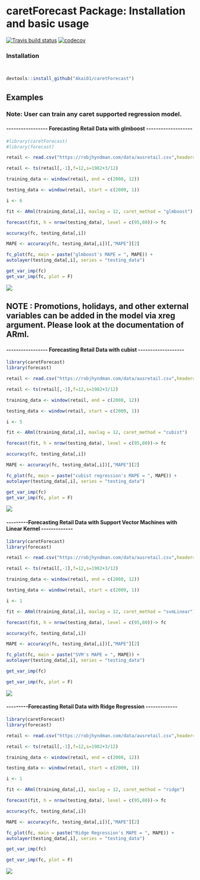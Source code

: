 # caretForecast Package: Installation and basic usage

 <!-- badges: start -->
  [![Travis build status](https://travis-ci.com/Akai01/caretForecast.svg?branch=master)](https://travis-ci.com/Akai01/caretForecast) [![codecov](https://codecov.io/gh/Akai01/caretForecast/branch/master/graph/badge.svg)](https://codecov.io/gh/Akai01/caretForecast)
  <!-- badges: end -->


### Installation


```r


devtools::install_github("Akai01/caretForecast")

```


## Examples

###  Note: User can train any caret supported regression model.

#### ----------------- Forecasting Retail Data with glmboost -------------------
```r
#library(caretForecast)
#library(forecast)

retail <- read.csv("https://robjhyndman.com/data/ausretail.csv",header=FALSE)

retail <- ts(retail[,-1],f=12,s=1982+3/12)

training_data <- window(retail, end = c(2008, 12))

testing_data <- window(retail, start = c(2009, 1))

i <- 6

fit <- ARml(training_data[,i], maxlag = 12, caret_method = "glmboost")

forecast(fit, h = nrow(testing_data), level = c(95,80))-> fc

accuracy(fc, testing_data[,i])

MAPE <- accuracy(fc, testing_data[,i])[,"MAPE"][2]

fc_plot(fc, main = paste("glmboost's MAPE = ", MAPE)) + 
autolayer(testing_data[,i], series = "testing_data")

get_var_imp(fc)
get_var_imp(fc, plot = F)
```
![](./tools/glmboost.png)


## NOTE : Promotions, holidays, and other external variables can be added in the model via xreg argument. Please look at the documentation of ARml.


#### ----------------- Forecasting Retail Data with cubist -------------------
```r
library(caretForecast)
library(forecast)

retail <- read.csv("https://robjhyndman.com/data/ausretail.csv",header=FALSE)

retail <- ts(retail[,-1],f=12,s=1982+3/12)

training_data <- window(retail, end = c(2008, 12))

testing_data <- window(retail, start = c(2009, 1))

i <- 5

fit <- ARml(training_data[,i], maxlag = 12, caret_method = "cubist")

forecast(fit, h = nrow(testing_data), level = c(95,80))-> fc

accuracy(fc, testing_data[,i])

MAPE <- accuracy(fc, testing_data[,i])[,"MAPE"][2]

fc_plot(fc, main = paste("cubist regression's MAPE = ", MAPE)) + 
autolayer(testing_data[,i], series = "testing_data")

get_var_imp(fc)
get_var_imp(fc, plot = F)

```
![](./tools/cubist.png)


#### ---------Forecasting Retail Data with Support Vector Machines with Linear Kernel -------------
```r
library(caretForecast)
library(forecast)

retail <- read.csv("https://robjhyndman.com/data/ausretail.csv",header=FALSE)

retail <- ts(retail[,-1],f=12,s=1982+3/12)

training_data <- window(retail, end = c(2008, 12))

testing_data <- window(retail, start = c(2009, 1))

i <- 1

fit <- ARml(training_data[,i], maxlag = 12, caret_method = "svmLinear")

forecast(fit, h = nrow(testing_data), level = c(95,80))-> fc

accuracy(fc, testing_data[,i])

MAPE <- accuracy(fc, testing_data[,i])[,"MAPE"][2]

fc_plot(fc, main = paste("SVM's MAPE = ", MAPE)) + 
autolayer(testing_data[,i], series = "testing_data")

get_var_imp(fc)

get_var_imp(fc, plot = F)

```
![](./tools/svm.png)

#### ---------Forecasting Retail Data with Ridge Regression -------------
```r
library(caretForecast)
library(forecast)

retail <- read.csv("https://robjhyndman.com/data/ausretail.csv",header=FALSE)

retail <- ts(retail[,-1],f=12,s=1982+3/12)

training_data <- window(retail, end = c(2008, 12))

testing_data <- window(retail, start = c(2009, 1))

i <- 1

fit <- ARml(training_data[,i], maxlag = 12, caret_method = "ridge")

forecast(fit, h = nrow(testing_data), level = c(95,80))-> fc

accuracy(fc, testing_data[,i])

MAPE <- accuracy(fc, testing_data[,i])[,"MAPE"][2]

fc_plot(fc, main = paste("Ridge Regression's MAPE = ", MAPE)) + 
autolayer(testing_data[,i], series = "testing_data")

get_var_imp(fc)

get_var_imp(fc, plot = F)

```
![](./tools/ridge.png)

